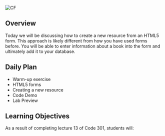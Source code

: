 ![CF](https://i.imgur.com/7v5ASc8.png)

## Overview

Today we will be discussing how to create a new resource from an HTML5 form. This approach is likely different from how you have used forms before. You will be able to enter information about a book into the form and ultimately add it to your database.

## Daily Plan

- Warm-up exercise
- HTML5 forms
- Creating a new resource
- Code Demo
- Lab Preview

## Learning Objectives

<!--
	ABCD:
	  Audience: Program participants
	  Behavior: Expected learning/behavior changes/results
	  Condition:
	    Circumstances that lead to change/result
	    When change/result are expected to occur
	  Degree: How much change occurs (%) for how many participants (#)
	-->

As a result of completing lecture 13 of Code 301, students will:
